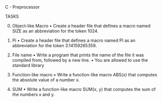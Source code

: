 C - Preprocessor

TASKS

0. Object-like Macro
•	Create a header file that defines a macro named SIZE as an abbreviation for the token 1024.

1. Pi
•	Create a header file that defines a macro named PI as an abbreviation for the token 3.14159265359.

2. File name
•	Write a program that prints the name of the file it was compiled from, followed by a new line.
•	You are allowed to use the standard library

3. Function-like macro
•	Write a function-like macro ABS(x) that computes the absolute value of a number x.

4. SUM
•	Write a function-like macro SUM(x, y) that computes the sum of the numbers x and y.

